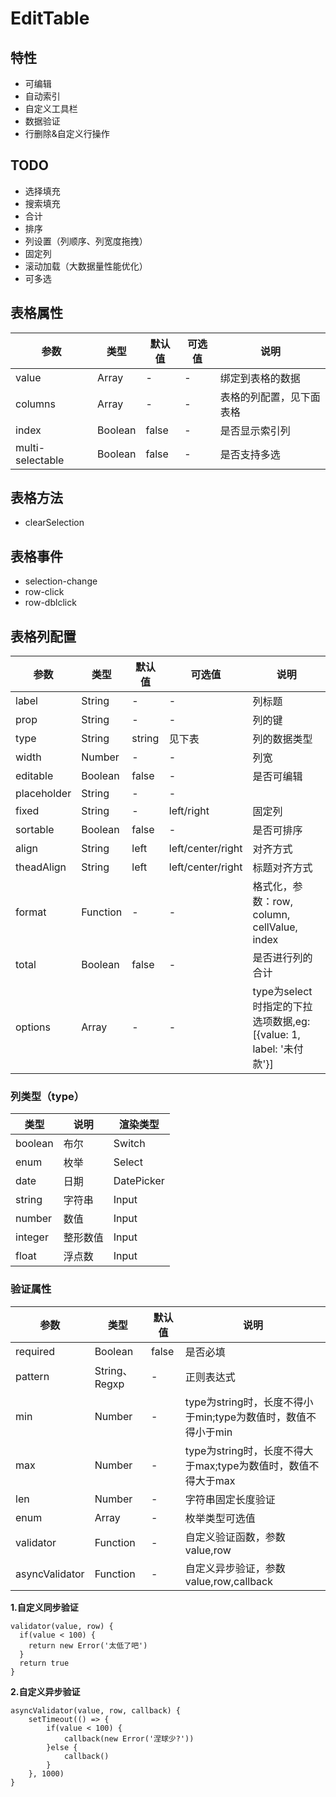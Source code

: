 # EditTable

## 特性

- 可编辑
- 自动索引
- 自定义工具栏
- 数据验证
- 行删除&自定义行操作

## TODO
- 选择填充
- 搜索填充
- 合计
- 排序
- 列设置（列顺序、列宽度拖拽）
- 固定列
- 滚动加载（大数据量性能优化）
- 可多选

## 表格属性

|参数|类型|默认值|可选值|说明|
|---|---|---|---|---|
|value|Array|-|-|绑定到表格的数据|
|columns|Array|-|-|表格的列配置，见下面表格|
|index|Boolean|false|-|是否显示索引列|
|multi-selectable|Boolean|false|-|是否支持多选|

## 表格方法

- clearSelection

## 表格事件
- selection-change
- row-click
- row-dblclick

## 表格列配置

|参数|类型|默认值|可选值|说明|
|---|---|---|---|---|
|label|String|-|-|列标题|
|prop|String|-|-|列的键|
|type|String|string|见下表|列的数据类型|
|width|Number|-|-|列宽|
|editable|Boolean|false|-|是否可编辑|
|placeholder|String|-|-||
|fixed|String|-|left/right|固定列|
|sortable|Boolean|false|-|是否可排序|
|align|String|left|left/center/right|对齐方式|
|theadAlign|String|left|left/center/right|标题对齐方式|
|format|Function|-|-|格式化，参数：row, column, cellValue, index|
|total|Boolean|false|-|是否进行列的合计|
|options|Array|-|-|type为select时指定的下拉选项数据,eg:[{value: 1, label: '未付款'}]|

### 列类型（type）

|类型|说明|渲染类型|
|---|---|---|
|boolean|布尔|Switch|
|enum|枚举|Select|
|date|日期|DatePicker|
|string|字符串|Input|
|number|数值|Input|
|integer|整形数值|Input|
|float|浮点数|Input|


### 验证属性

|参数|类型|默认值|说明|
|---|---|---|---|
|required|Boolean|false|是否必填|
|pattern|String、Regxp|-|正则表达式|
|min|Number|-|type为string时，长度不得小于min;type为数值时，数值不得小于min|
|max|Number|-|type为string时，长度不得大于max;type为数值时，数值不得大于max|
|len|Number|-|字符串固定长度验证|
|enum|Array|-|枚举类型可选值|
|validator|Function|-|自定义验证函数，参数value,row|
|asyncValidator|Function|-|自定义异步验证，参数value,row,callback|

**1.自定义同步验证**
```
validator(value, row) {
  if(value < 100) {
    return new Error('太低了吧')
  }
  return true
}
```

**2.自定义异步验证**
```
asyncValidator(value, row, callback) {
    setTimeout(() => {
        if(value < 100) {
            callback(new Error('涅球少?'))
        }else {
            callback()
        }
    }, 1000)
}
```